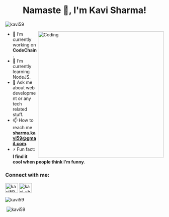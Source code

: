 <h1 align="center">Namaste 👋, I'm Kavi Sharma!</h1>

<p align="left"> <img src="https://komarev.com/ghpvc/?username=kavi59&label=Profile%20views&color=129e00&style=plastic" alt="kavi59" /> </p>
<img align="right" alt="Coding" width="400" src="https://cdn.dribbble.com/users/2646423/screenshots/5507196/computer.gif">

- 🔭 I’m currently working on **CodeChain**.
- 🌱 I’m currently learning NodeJS.
- 💬 Ask me about web development or any tech related stuff.
- 📫 How to reach me **sharma.kavi59@gmail.com**.
- ⚡ Fun fact: **I find it cool when people think I'm funny**.

<h3 align="left">Connect with me:</h3>
<p align="left">
<a href="https://linkedin.com/in/kavi59" target="blank"><img align="center" src="https://cdn.jsdelivr.net/npm/simple-icons@3.0.1/icons/linkedin.svg" alt="kavi59" height="30" width="40" /></a>
<a href="https://www.instagram.com/kavi_sharma59/" target="blank"><img align="center" src="https://cdn.jsdelivr.net/npm/simple-icons@3.0.1/icons/instagram.svg" alt="kavi_sharma59" height="30" width="40" /></a>
</p>

<p><img src = "https://github-readme-stats.vercel.app/api/top-langs?username=kavi59&show_icons=true&locale=en&layout=compact&title_color=ffffff&icon_color=bb2acf&text_color=daf7dc&bg_color=151515" alt="kavi59"></p>

<p>&nbsp;<img src = "https://github-readme-stats.vercel.app/api?username=kavi59&&show_icons=true&title_color=ffffff&icon_color=bb2acf&text_color=daf7dc&bg_color=151515" alt="kavi59"></p>


